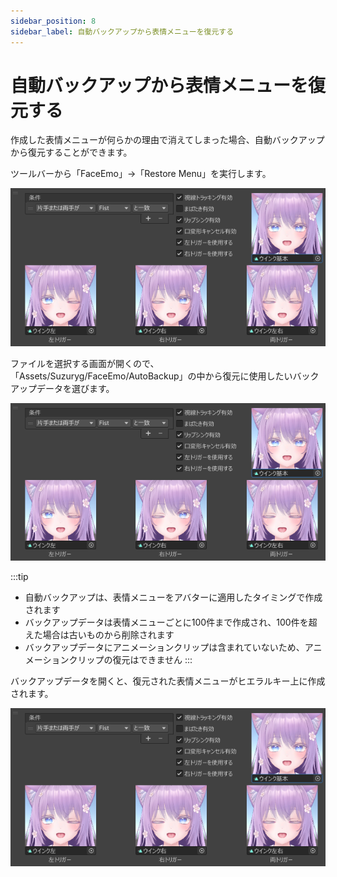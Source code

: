 ```yaml
---
sidebar_position: 8
sidebar_label: 自動バックアップから表情メニューを復元する
---
```


# 自動バックアップから表情メニューを復元する

作成した表情メニューが何らかの理由で消えてしまった場合、自動バックアップから復元することができます。

ツールバーから「FaceEmo」→「Restore Menu」を実行します。

![RestoreMenu実行](dummy.png)

ファイルを選択する画面が開くので、「Assets/Suzuryg/FaceEmo/AutoBackup」の中から復元に使用したいバックアップデータを選びます。

![バックアップデータ選択](dummy.png)

:::tip
- 自動バックアップは、表情メニューをアバターに適用したタイミングで作成されます
- バックアップデータは表情メニューごとに100件まで作成され、100件を超えた場合は古いものから削除されます
- バックアップデータにアニメーションクリップは含まれていないため、アニメーションクリップの復元はできません
:::

バックアップデータを開くと、復元された表情メニューがヒエラルキー上に作成されます。

![表情メニューの復元](dummy.png)

